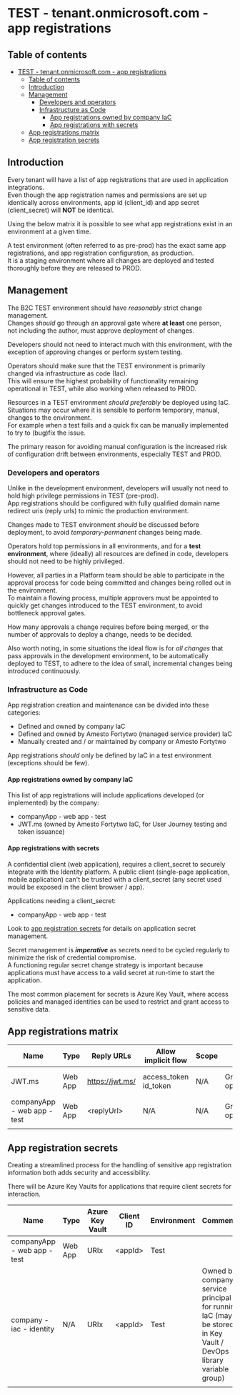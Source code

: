 # TEST - tenant.onmicrosoft.com - app registrations

## Table of contents

- [TEST - tenant.onmicrosoft.com - app registrations](#test---tenantonmicrosoftcom---app-registrations)
  - [Table of contents](#table-of-contents)
  - [Introduction](#introduction)
  - [Management](#management)
    - [Developers and operators](#developers-and-operators)
    - [Infrastructure as Code](#infrastructure-as-code)
      - [App registrations owned by company IaC](#app-registrations-owned-by-company-iac)
      - [App registrations with secrets](#app-registrations-with-secrets)
  - [App registrations matrix](#app-registrations-matrix)
  - [App registration secrets](#app-registration-secrets)

## Introduction

Every tenant will have a list of app registrations that are used in application integrations.  
Even though the app registration names and permissions are set up identically across environments, app id (client_id) and app secret (client_secret) will **NOT** be identical.

Using the below matrix it is possible to see what app registrations exist in an environment at a given time.

A test environment (often referred to as pre-prod) has the exact same app registrations, and app registration configuration, as production.  
It is a staging environment where all changes are deployed and tested thoroughly before they are released to PROD.

## Management

The B2C TEST environment should have *reasonably* strict change management.  
Changes *should* go through an approval gate where **at least** one person, not including the author, must approve deployment of changes.

Developers should not need to interact much with this environment, with the exception of approving changes or perform system testing.

Operators should make sure that the TEST environment is primarily changed via infrastructure as code (Iac).  
This will ensure the highest probability of functionality remaining operational in TEST, while also working when released to PROD.

Resources in a TEST environment *should preferably* be deployed using IaC.  
Situations may occur where it is sensible to perform temporary, manual, changes to the environment.  
For example when a test fails and a quick fix can be manually implemented to try to (bug)fix the issue.

The primary reason for avoiding manual configuration is the increased risk of configuration drift between environments, especially TEST and PROD.

### Developers and operators

Unlike in the development environment, developers will usually not need to hold high privilege permissions in TEST (pre-prod).  
App registrations should be configured with fully qualified domain name redirect uris (reply urls) to mimic the production environment.

Changes made to TEST environment *should* be discussed before deployment, to avoid *temporary-permanent* changes being made.

Operators hold top permissions in all environments, and for a **test environment**, where (ideally) all resources are defined in code, developers should not need to be highly privileged.

However, all parties in a Platform team should be able to participate in the approval process for code being committed and changes being rolled out in the environment.  
To maintain a flowing process, multiple approvers must be appointed to quickly get changes introduced to the TEST environment, to avoid bottleneck approval gates.

How many approvals a change requires before being merged, or the number of approvals to deploy a change, needs to be decided.

Also worth noting, in some situations the ideal flow is for *all changes* that pass approvals in the development environment, to be automatically deployed to TEST, to adhere to the idea of small, incremental changes being introduced continuously.

### Infrastructure as Code

App registration creation and maintenance can be divided into these categories:

- Defined and owned by company IaC
- Defined and owned by Amesto Fortytwo (managed service provider) IaC
- Manually created and / or maintained by company or Amesto Fortytwo

App registrations *should* only be defined by IaC in a test environment (exceptions should be few).

#### App registrations owned by company IaC

This list of app registrations will include applications developed (or implemented) by the company:

- companyApp - web app - test
- JWT.ms (owned by Amesto Fortytwo IaC, for User Journey testing and token issuance)

#### App registrations with secrets

A confidential client (web application), requires a client_secret to securely integrate with the Identity platform.
A public client (single-page application, mobile application) can't be trusted with a client_secret (any secret used would be exposed in the client browser / app).

Applications needing a client_secret:

- companyApp - web app - test

Look to [app registration secrets](#app-registration-secrets) for details on application secret management.

Secret management is ***imperative*** as secrets need to be cycled regularly to minimize the risk of credential compromise.  
A functioning regular secret change strategy is important because applications must have access to a valid secret at run-time to start the application.

The most common placement for secrets is Azure Key Vault, where access policies and managed identities can be used to restrict and grant access to sensitive data.

## App registrations matrix

| Name | Type | Reply URLs | Allow implicit flow | Scope | API Permissions | Client ID | Client Secret | Environment | Comments |
| - | - | - | - | - | - | - | - | - | - |
| JWT.ms | Web App | <https://jwt.ms/> | access_token id_token | N/A | Graph: openid+offline_access | <appId\> | N/A | Test | Any IDP - AzureADandPersonalMicrosoftAccount - User Journey test app |
| companyApp - web app - test | Web App | <replyUrl\> | N/A | N/A | Graph: openid+offline_access | <appId\> | <appSecret\> | Test | Any IDP |
|   |   |   |   |   |   |   |   |   |   |

## App registration secrets

Creating a streamlined process for the handling of sensitive app registration information both adds security and accessibility.

There will be Azure Key Vaults for applications that require client secrets for interaction.

 Name | Type | Azure Key Vault | Client ID | Environment | Comments |
| - | - | - | - | - | - |
| companyApp - web app - test | Web App | URIx | <appId\> | Test | |
| company - iac - identity | N/A | URIx | <appId\> | Test | Owned by company, service principal for running IaC (may be stored in Key Vault / DevOps library variable group) |
|   |   |   |   |   |   |
